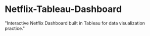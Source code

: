# Netflix-Tableau-Dashboard
"Interactive Netflix Dashboard built in Tableau for data visualization practice."
